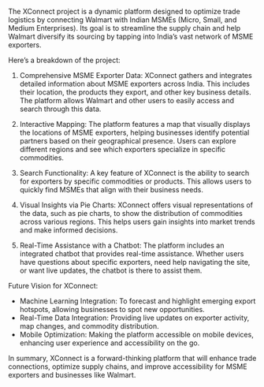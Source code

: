 The XConnect project is a dynamic platform designed to optimize trade logistics by connecting Walmart with Indian MSMEs (Micro, Small, and Medium Enterprises). Its goal is to streamline the supply chain and help Walmart diversify its sourcing by tapping into India’s vast network of MSME exporters.

Here’s a breakdown of the project:

1. Comprehensive MSME Exporter Data: 
   XConnect gathers and integrates detailed information about MSME exporters across India. This includes their location, the products they export, and other key business details. The platform allows Walmart and other users to easily access and search through this data.

2. Interactive Mapping: 
   The platform features a map that visually displays the locations of MSME exporters, helping businesses identify potential partners based on their geographical presence. Users can explore different regions and see which exporters specialize in specific commodities.

3. Search Functionality: 
   A key feature of XConnect is the ability to search for exporters by specific commodities or products. This allows users to quickly find MSMEs that align with their business needs.

4. Visual Insights via Pie Charts: 
   XConnect offers visual representations of the data, such as pie charts, to show the distribution of commodities across various regions. This helps users gain insights into market trends and make informed decisions.

5. Real-Time Assistance with a Chatbot: 
   The platform includes an integrated chatbot that provides real-time assistance. Whether users have questions about specific exporters, need help navigating the site, or want live updates, the chatbot is there to assist them.

 Future Vision for XConnect:
- Machine Learning Integration: To forecast and highlight emerging export hotspots, allowing businesses to spot new opportunities.
- Real-Time Data Integration: Providing live updates on exporter activity, map changes, and commodity distribution.
- Mobile Optimization: Making the platform accessible on mobile devices, enhancing user experience and accessibility on the go.

In summary, XConnect is a forward-thinking platform that will enhance trade connections, optimize supply chains, and improve accessibility for MSME exporters and businesses like Walmart.
